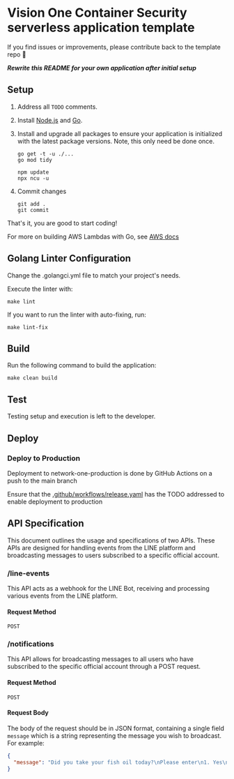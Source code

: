 # Vision One Container Security serverless application template

If you find issues or improvements, please contribute back to the template repo 🙏

_**Rewrite this README for your own application after initial setup**_

## Setup

1. Address all `TODO` comments.

2. Install [Node.js](https://nodejs.org/) and [Go](https://go.dev/).

3. Install and upgrade all packages to ensure your application is initialized with the latest package versions.  Note, this only need be done once.

       go get -t -u ./...
       go mod tidy

       npm update
       npx ncu -u

4. Commit changes

       git add .
       git commit

That's it, you are good to start coding!

For more on building AWS Lambdas with Go, see [AWS docs](https://docs.aws.amazon.com/lambda/latest/dg/lambda-golang.html)

## Golang Linter Configuration

Change the .golangci.yml file to match your project's needs.

Execute the linter with:

    make lint

If you want to run the linter with auto-fixing, run:

    make lint-fix

## Build

Run the following command to build the application:

    make clean build

## Test

Testing setup and execution is left to the developer.

## Deploy


### Deploy to Production

Deployment to network-one-production is done by GitHub Actions on a push to the main branch

Ensure that the [.github/workflows/release.yaml](.github/workflows/release.yaml) has the TODO addressed to enable deployment to production

## API Specification

This document outlines the usage and specifications of two APIs. These APIs are designed for handling events from the LINE platform and broadcasting messages to users subscribed to a specific official account.

### /line-events

This API acts as a webhook for the LINE Bot, receiving and processing various events from the LINE platform.

#### Request Method

`POST`

### /notifications

This API allows for broadcasting messages to all users who have subscribed to the specific official account through a POST request.

#### Request Method

`POST`

#### Request Body

The body of the request should be in JSON format, containing a single field `message` which is a string representing the message you wish to broadcast. For example:

```json
{
  "message": "Did you take your fish oil today?\nPlease enter\n1. Yes\n2. No\nIf you haven't taken it or haven't responded, I will remind you again in 10 minutes."
}
